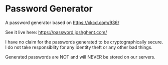 # Password Generator

A password generator based on https://xkcd.com/936/

See it live here: https://password.joshghent.com/

I have no claim for the passwords generated to be cryptographically secure.
I do not take responsiblity for any identity theft or any other bad things.

Generated passwords are NOT and will NEVER be stored on our servers.